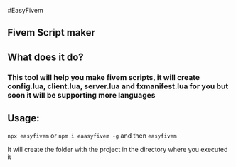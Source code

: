 #EasyFivem
## Fivem Script maker

## What does it do?
### This tool will help you make fivem scripts, it will create config.lua, client.lua, server.lua and fxmanifest.lua for you but soon it will be supporting more languages

## Usage:
`npx easyfivem`
or
`npm i eaasyfivem -g` and then `easyfivem`

It will create the folder with the project in the directory where you executed it